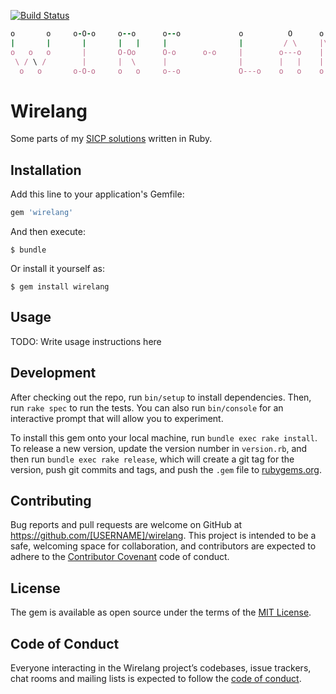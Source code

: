 [![Build Status](https://travis-ci.org/v-kolesnikov/wirelang.svg?branch=master)](https://travis-ci.org/v-kolesnikov/wirelang)


```ruby
o       o     o-O-o     o--o      o--o             o          O      o   o      o-o  
|       |       |       |   |     |                |         / \     |\  |     o     
o   o   o       |       O-Oo      O-o      o-o     |        o---o    | \ |     |  -o 
 \ / \ /        |       |  \      |                |        |   |    |  \|     o   | 
  o   o       o-O-o     o   o     o--o             O---o    o   o    o   o      o-o   
```                                                                             

# Wirelang

Some parts of my [SICP solutions](https://github.com/v-kolesnikov/sicp) written in Ruby.
## Installation

Add this line to your application's Gemfile:

```ruby
gem 'wirelang'
```

And then execute:

    $ bundle

Or install it yourself as:

    $ gem install wirelang

## Usage

TODO: Write usage instructions here

## Development

After checking out the repo, run `bin/setup` to install dependencies. Then, run `rake spec` to run the tests. You can also run `bin/console` for an interactive prompt that will allow you to experiment.

To install this gem onto your local machine, run `bundle exec rake install`. To release a new version, update the version number in `version.rb`, and then run `bundle exec rake release`, which will create a git tag for the version, push git commits and tags, and push the `.gem` file to [rubygems.org](https://rubygems.org).

## Contributing

Bug reports and pull requests are welcome on GitHub at https://github.com/[USERNAME]/wirelang. This project is intended to be a safe, welcoming space for collaboration, and contributors are expected to adhere to the [Contributor Covenant](http://contributor-covenant.org) code of conduct.

## License

The gem is available as open source under the terms of the [MIT License](https://opensource.org/licenses/MIT).

## Code of Conduct

Everyone interacting in the Wirelang project’s codebases, issue trackers, chat rooms and mailing lists is expected to follow the [code of conduct](https://github.com/[USERNAME]/wirelang/blob/master/CODE_OF_CONDUCT.md).
